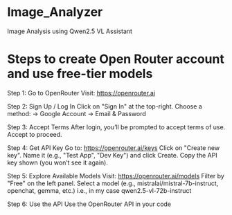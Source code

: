 # Image_Analyzer
Image Analysis using Qwen2.5 VL Assistant

# Steps to create Open Router account and use free-tier models
Step 1: Go to OpenRouter
Visit: https://openrouter.ai

Step 2: Sign Up / Log In
Click on "Sign In" at the top-right.
Choose a method:
-> Google Account
-> Email & Password

Step 3: Accept Terms
After login, you’ll be prompted to accept terms of use. Accept to proceed.

Step 4: Get API Key
Go to: https://openrouter.ai/keys
Click on "Create new key".
Name it (e.g., "Test App", "Dev Key") and click Create.
Copy the API key shown (you won’t see it again).

Step 5: Explore Available Models
Visit: https://openrouter.ai/models
Filter by "Free" on the left panel.
Select a model (e.g., mistralai/mistral-7b-instruct, openchat, gemma, etc.) i.e., in my case qwen2.5-vl-72b-instruct

Step 6: Use the API
Use the OpenRouter API in your code
